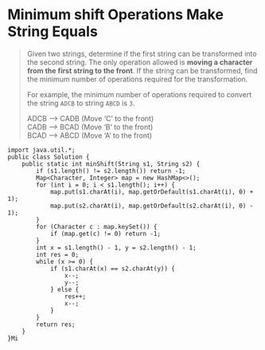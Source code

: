 # Minimum shift Operations Make String Equals

> Given two strings, determine if the first string can be transformed into the second string. The only operation allowed is **moving a character from the first string to the front**. If the string can be transformed, find the minimum number of operations required for the transformation.
>
> For example, the minimum number of operations required to convert the string `ADCB` to string `ABCD` is `3`.
>
> ADCB —> CADB (Move ‘C’ to the front)\
> CADB —> BCAD (Move ‘B’ to the front)\
> BCAD —> ABCD (Move ‘A’ to the front)

```
import java.util.*;
public class Solution {
	public static int minShift(String s1, String s2) {
		if (s1.length() != s2.length()) return -1;
        Map<Character, Integer> map = new HashMap<>();
        for (int i = 0; i < s1.length(); i++) {
            map.put(s1.charAt(i), map.getOrDefault(s1.charAt(i), 0) + 1);
            map.put(s2.charAt(i), map.getOrDefault(s2.charAt(i), 0) - 1);
        }
        for (Character c : map.keySet()) {
            if (map.get(c) != 0) return -1;
        }
        int x = s1.length() - 1, y = s2.length() - 1;
        int res = 0;
        while (x >= 0) {
            if (s1.charAt(x) == s2.charAt(y)) {
                x--;
                y--;
            } else {
                res++;
                x--;
            }
        }
        return res;
	}
}Mi
```
